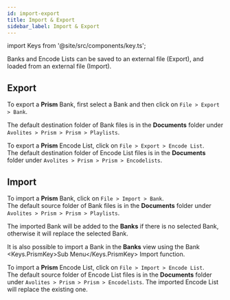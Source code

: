 ```yaml
---
id: import-export
title: Import & Export
sidebar_label: Import & Export
---
```

import Keys from '@site/src/components/key.ts';

Banks and Encode Lists can be saved to an external file (Export), and loaded from an external file (Import).

## Export


To export a **Prism** Bank, first select a Bank and then click on `File > Export > Bank`.  


<!--
To export a **Prism Zero** Bank, click on `File > Export > Bank`.  
-->

<!--
To export a **Prism Player** Bank, click on `File > Export > Bank`.  
-->

The default destination folder of Bank files is in the **Documents** folder under `Avolites > Prism > Prism > Playlists`.

To export a **Prism** Encode List, click on `File > Export > Encode List`.  
The default destination folder of Encode List files is in the **Documents** folder under `Avolites > Prism > Prism > Encodelists`.

## Import 

To import a **Prism** Bank, click on `File > Import > Bank`.  
The default source folder of Bank files is in the **Documents** folder under `Avolites > Prism > Prism > Playlists`.

<!--
The imported Bank will replace the existing one.
-->

<!--
The imported Bank will replace the existing one.
-->


The imported Bank will be added to the **Banks** if there is no selected Bank, otherwise it will replace the selected Bank. 


It is also possible to import a Bank in the <b>Banks</b> view using the Bank <Keys.PrismKey>Sub Menu</Keys.PrismKey> Import function.

To import a **Prism** Encode List, click on `File > Import > Encode List`.  
The default source folder of Encode List files is in the **Documents** folder under `Avolites > Prism > Prism > Encodelists`.
The imported Encode List will replace the existing one.